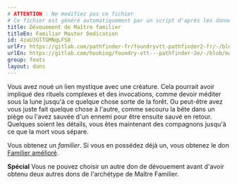 ```yaml
---
# ATTENTION : Ne modifiez pas ce fichier
# Ce fichier est généré automatiquement par un script d'après les données du module Foundry VTT officiel et de sa traduction
title: Dévouement de Maître familier
titleEn: Familiar Master Dedication
id: 4zaU3GlTGMNqLFS8
urlFr: https://gitlab.com/pathfinder-fr/foundryvtt-pathfinder2-fr/-/blob/master/data/feats/4zaU3GlTGMNqLFS8.htm
urlEn: https://gitlab.com/hooking/foundry-vtt---pathfinder-2e/-/blob/master/packs/data/feats.db/familiar-master-dedication.json
group: feats
layout: dons
---
```

Vous avez noué un lien mystique avec une créature. Cela pourrait avoir impliqué des rituels complexes et des invocations, comme devoir méditer sous la lune jusqu'à ce quelque chose sorte de la forêt. Ou peut-être avez vous juste fait quelque chose à l'autre, comme secouru la bête dans un piège ou l'avez sauvée d'un ennemi pour être ensuite sauvé en retour. Quelques soient les détails, vous êtes maintenant des compagnons jusqu'à ce que la mort vous sépare.

Vous obtenez un <em>familier</em>. Si vous en possédez déjà un, vous obtenez le don [Familier amélioré](familier-amélioré.md).

**Spécial** Vous ne pouvez choisir un autre don de dévouement avant d'avoir obtenu deux autres dons de l'archétype de Maître Familier.


